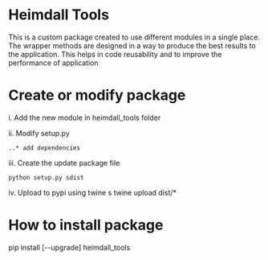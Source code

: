 # Heimdall Tools

This is a custom package created to use different modules in a single place.
The wrapper methods are designed in a way to produce the best results to the application.
This helps in code reusability and to improve the performance of application

# Create or modify package

i. Add the new module in heimdall_tools folder

ii. Modify setup.py 

    ..* add dependencies

iii. Create the update package file

    python setup.py sdist

iv. Upload to pypi using twine
s
    twine upload dist/*

#  How to install package

pip install [--upgrade] heimdall_tools